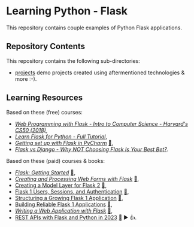 # Learning Python - Flask

This repository contains couple examples of Python Flask applications.

## Repository Contents

This repository contains the following sub-directories:

- [projects](./projects) demo projects created using aftermentioned technologies & more :-).

## Learning Resources

Based on these (free) courses:

- _[Web Programming with Flask - Intro to Computer Science - Harvard's CS50 (2018)](https://youtu.be/zdgYw-3tzfI)_,
- _[Learn Flask for Python - Full Tutorial](https://youtu.be/Z1RJmh_OqeA)_,
- _[Getting set up with Flask in PyCharm](https://youtu.be/TbUqQGzR2cU)_ [:file_folder:](https://blog.jetbrains.com/pycharm/2022/08/flask-tutorial/),
- _[Flask vs Django - Why NOT Choosing Flask Is Your Best Bet?](https://www.ulam.io/blog/flask-vs-django)_.

Based on these (paid) courses & books:

- _[Flask: Getting Started](https://app.pluralsight.com/library/courses/flask-getting-started/table-of-contents)_ [:file_folder:](https://app.pluralsight.com/library/courses/flask-getting-started/exercise-files),
- _[Creating and Processing Web Forms with Flask](https://app.pluralsight.com/library/courses/creating-processing-web-forms-flask/table-of-contents)_ [:file_folder:](https://app.pluralsight.com/library/courses/creating-processing-web-forms-flask/exercise-files),
- [Creating a Model Layer for Flask 2](https://app.pluralsight.com/library/courses/flask-creating-model-layer/table-of-contents) [:file_folder:](https://app.pluralsight.com/library/courses/flask-creating-model-layer/exercise-files),
- [Flask 1 Users, Sessions, and Authentication](https://app.pluralsight.com/library/courses/flask-users-sessions-authentication/table-of-contents) [:file_folder:](https://app.pluralsight.com/library/courses/flask-users-sessions-authentication/exercise-files),
- [Structuring a Growing Flask 1 Application](https://app.pluralsight.com/library/courses/structuring-growing-flask-application/table-of-contents) [:file_folder:](https://app.pluralsight.com/library/courses/structuring-growing-flask-application/exercise-files),
- [Building Reliable Flask 1 Applications](https://app.pluralsight.com/library/courses/building-reliable-flask-applications/table-of-contents) [:file_folder:](https://app.pluralsight.com/library/courses/building-reliable-flask-applications/exercise-files),
- _[Writing a Web Application with Flask](https://learning.oreilly.com/videos/writing-a-web/10000MNHV2021147/)_ [:file_folder:](https://github.com/writeson/manning_twitch_presentation),
- [REST APIs with Flask and Python in 2023](https://learning.oreilly.com/videos/rest-apis-with/9781788621526/) [:file_folder:](https://github.com/PacktPublishing/REST-APIs-with-Flask-and-Python-in-2023) :arrow_forward: :+1:.
